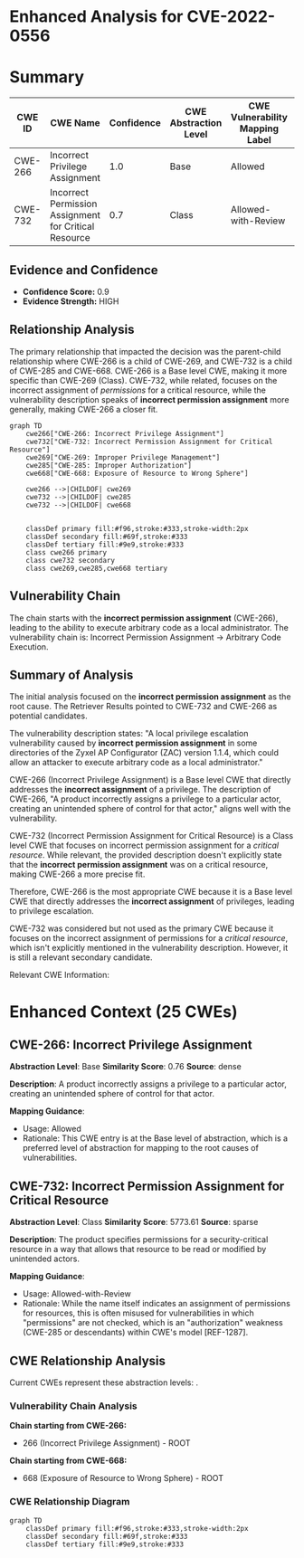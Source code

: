 # Enhanced Analysis for CVE-2022-0556

# Summary
| CWE ID | CWE Name | Confidence | CWE Abstraction Level | CWE Vulnerability Mapping Label | CWE-Vulnerability Mapping Notes |
|---|---|---|---|---|---|
| CWE-266 | Incorrect Privilege Assignment | 1.0 | Base | Allowed | Primary CWE |
| CWE-732 | Incorrect Permission Assignment for Critical Resource | 0.7 | Class | Allowed-with-Review | Secondary Candidate |

## Evidence and Confidence

*   **Confidence Score:** 0.9
*   **Evidence Strength:** HIGH

## Relationship Analysis
The primary relationship that impacted the decision was the parent-child relationship where CWE-266 is a child of CWE-269, and CWE-732 is a child of CWE-285 and CWE-668. CWE-266 is a Base level CWE, making it more specific than CWE-269 (Class). CWE-732, while related, focuses on the incorrect assignment of *permissions* for a critical resource, while the vulnerability description speaks of **incorrect permission assignment** more generally, making CWE-266 a closer fit.

```mermaid
graph TD
    cwe266["CWE-266: Incorrect Privilege Assignment"]
    cwe732["CWE-732: Incorrect Permission Assignment for Critical Resource"]
    cwe269["CWE-269: Improper Privilege Management"]
    cwe285["CWE-285: Improper Authorization"]
    cwe668["CWE-668: Exposure of Resource to Wrong Sphere"]

    cwe266 -->|CHILDOF| cwe269
    cwe732 -->|CHILDOF| cwe285
    cwe732 -->|CHILDOF| cwe668
    

    classDef primary fill:#f96,stroke:#333,stroke-width:2px
    classDef secondary fill:#69f,stroke:#333
    classDef tertiary fill:#9e9,stroke:#333
    class cwe266 primary
    class cwe732 secondary
    class cwe269,cwe285,cwe668 tertiary
```

## Vulnerability Chain
The chain starts with the **incorrect permission assignment** (CWE-266), leading to the ability to execute arbitrary code as a local administrator. The vulnerability chain is: Incorrect Permission Assignment -> Arbitrary Code Execution.

## Summary of Analysis
The initial analysis focused on the **incorrect permission assignment** as the root cause. The Retriever Results pointed to CWE-732 and CWE-266 as potential candidates.

The vulnerability description states: "A local privilege escalation vulnerability caused by **incorrect permission assignment** in some directories of the Zyxel AP Configurator (ZAC) version 1.1.4, which could allow an attacker to execute arbitrary code as a local administrator."

CWE-266 (Incorrect Privilege Assignment) is a Base level CWE that directly addresses the **incorrect assignment** of a privilege. The description of CWE-266, "A product incorrectly assigns a privilege to a particular actor, creating an unintended sphere of control for that actor," aligns well with the vulnerability.

CWE-732 (Incorrect Permission Assignment for Critical Resource) is a Class level CWE that focuses on incorrect permission assignment for a *critical resource*. While relevant, the provided description doesn't explicitly state that the **incorrect permission assignment** was on a critical resource, making CWE-266 a more precise fit.

Therefore, CWE-266 is the most appropriate CWE because it is a Base level CWE that directly addresses the **incorrect assignment** of privileges, leading to privilege escalation.

CWE-732 was considered but not used as the primary CWE because it focuses on the incorrect assignment of permissions for a *critical resource*, which isn't explicitly mentioned in the vulnerability description. However, it is still a relevant secondary candidate.

Relevant CWE Information:

# Enhanced Context (25 CWEs)

## CWE-266: Incorrect Privilege Assignment
**Abstraction Level**: Base
**Similarity Score**: 0.76
**Source**: dense

**Description**:
A product incorrectly assigns a privilege to a particular actor, creating an unintended sphere of control for that actor.

**Mapping Guidance**:
- Usage: Allowed
- Rationale: This CWE entry is at the Base level of abstraction, which is a preferred level of abstraction for mapping to the root causes of vulnerabilities.

## CWE-732: Incorrect Permission Assignment for Critical Resource
**Abstraction Level**: Class
**Similarity Score**: 5773.61
**Source**: sparse

**Description**:
The product specifies permissions for a security-critical resource in a way that allows that resource to be read or modified by unintended actors.

**Mapping Guidance**:
- Usage: Allowed-with-Review
- Rationale: While the name itself indicates an assignment of permissions for resources, this is often misused for vulnerabilities in which "permissions" are not checked, which is an "authorization" weakness (CWE-285 or descendants) within CWE's model [REF-1287].


## CWE Relationship Analysis

Current CWEs represent these abstraction levels: .


### Vulnerability Chain Analysis

**Chain starting from CWE-266:**
- 266 (Incorrect Privilege Assignment) - ROOT


**Chain starting from CWE-668:**
- 668 (Exposure of Resource to Wrong Sphere) - ROOT



### CWE Relationship Diagram

```mermaid
graph TD
    classDef primary fill:#f96,stroke:#333,stroke-width:2px
    classDef secondary fill:#69f,stroke:#333
    classDef tertiary fill:#9e9,stroke:#333
```